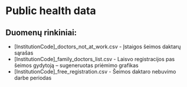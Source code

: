 # Public health data

## Duomenų rinkiniai:
* [InstitutionCode]_doctors_not_at_work.csv - Įstaigos šeimos daktarų sąrašas 
* [InstitutionCode]_family_doctors_list.csv - Laisvo registracijos pas šeimos gydytoją – sugeneruotas priėmimo grafikas
* [InstitutionCode]_free_registration.csv - Šeimos daktaro nebuvimo darbe periodas 

